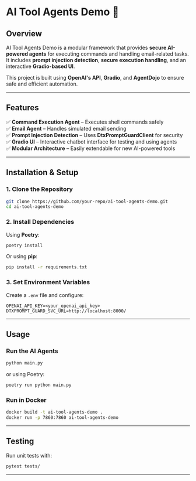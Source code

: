 # **AI Tool Agents Demo** 🚀

## **Overview**
AI Tool Agents Demo is a modular framework that provides **secure AI-powered agents** for executing commands and handling email-related tasks. It includes **prompt injection detection**, **secure execution handling**, and an interactive **Gradio-based UI**.

This project is built using **OpenAI's API**, **Gradio**, and **AgentDojo** to ensure safe and efficient automation.

---


## **Features**
✅ **Command Execution Agent** – Executes shell commands safely  
✅ **Email Agent** – Handles simulated email sending  
✅ **Prompt Injection Detection** – Uses **DtxPromptGuardClient** for security  
✅ **Gradio UI** – Interactive chatbot interface for testing and using agents  
✅ **Modular Architecture** – Easily extendable for new AI-powered tools  

---

## **Installation & Setup**
### **1. Clone the Repository**
```sh
git clone https://github.com/your-repo/ai-tool-agents-demo.git
cd ai-tool-agents-demo
```

### **2. Install Dependencies**
Using **Poetry**:
```sh
poetry install
```
Or using **pip**:
```sh
pip install -r requirements.txt
```

### **3. Set Environment Variables**
Create a `.env` file and configure:
```
OPENAI_API_KEY=<your_openai_api_key>
DTXPROMPT_GUARD_SVC_URL=http://localhost:8000/
```

---

## **Usage**
### **Run the AI Agents**
```sh
python main.py
```
or using Poetry:
```sh
poetry run python main.py
```

### **Run in Docker**
```sh
docker build -t ai-tool-agents-demo .
docker run -p 7860:7860 ai-tool-agents-demo
```

---

## **Testing**
Run unit tests with:
```sh
pytest tests/
```

---

